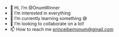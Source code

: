 - 👋 Hi, I’m @OnumWinner
- 👀 I’m interested in everything
- 🌱 I’m currently learning something 😅
- 💞️ I’m looking to collaborate on a lot!
- 📫 How to reach me princeibemonum@gmail.com

<!---
OnumWinner/OnumWinner is a ✨ special ✨ repository because its `README.md` (this file) appears on your GitHub profile.
You can click the Preview link to take a look at your changes.
--->
